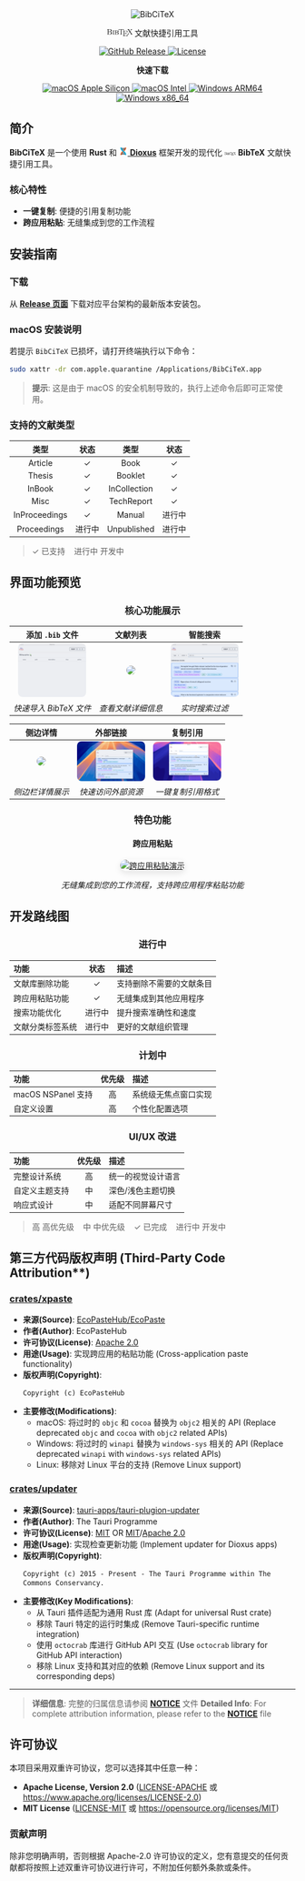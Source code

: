 <div align="center">
  <img src="assets/transparent_logo.png" width="120" alt="BibCiTeX">

  <p>
    <img src="assets/readme/BibTeX.png" width="45"> 文献快捷引用工具
  </p>

  <p>
    <a href="https://github.com/tangxiangong/bibcitex/releases">
      <img src="https://img.shields.io/github/v/release/tangxiangong/bibcitex?style=for-the-badge&logo=github&color=blue" alt="GitHub Release">
    </a>
    <a href="https://github.com/tangxiangong/bibcitex/blob/main/LICENSE-MIT">
      <img src="https://img.shields.io/badge/License-MIT%20OR%20Apache--2.0-blue?style=for-the-badge" alt="License">
    </a>
  </p>

  <p>
    <strong>快速下载</strong>
  </p>

  <p>
    <a href="https://github.com/tangxiangong/bibcitex/releases/download/v0.5.0/BibCiTeX-v0.5.0-macos-arm64.dmg">
      <img src="https://img.shields.io/badge/macOS-Apple Silicon-000000?style=for-the-badge&logo=apple&logoColor=white" alt="macOS Apple Silicon">
    </a>
    <a href="https://github.com/tangxiangong/bibcitex/releases/download/v0.5.0/BibCiTeX-v0.5.0-macos-x86_64.dmg">
      <img src="https://img.shields.io/badge/macOS-Intel-000000?style=for-the-badge&logo=apple&logoColor=white" alt="macOS Intel">
    </a>
    <a href="https://github.com/tangxiangong/bibcitex/releases/download/v0.5.0/BibCiTeX-v0.5.0-windows-arm64.exe">
      <img src="https://img.shields.io/badge/Windows-ARM64-0078D4?style=for-the-badge&logo=windows&logoColor=white" alt="Windows ARM64">
    </a>
    <a href="https://github.com/tangxiangong/bibcitex/releases/download/v0.5.0/BibCiTeX-v0.5.0-windows-x86_64.exe">
      <img src="https://img.shields.io/badge/Windows-x86__64-0078D4?style=for-the-badge&logo=windows&logoColor=white" alt="Windows x86_64">
    </a>
  </p>
</div>

## 简介

**BibCiTeX** 是一个使用 **Rust** 和 [<img src="assets/readme/dioxus.svg" width="15"> **Dioxus**](https://dioxuslabs.com) 框架开发的现代化 <img src="assets/readme/BibTeX.png" width="20"> **BibTeX** 文献快捷引用工具。

### 核心特性

- **一键复制**: 便捷的引用复制功能
- **跨应用粘贴**: 无缝集成到您的工作流程

## 安装指南

### 下载

从 [**Release 页面**](https://github.com/tangxiangong/bibcitex/releases) 下载对应平台架构的最新版本安装包。

### macOS 安装说明

若提示 `BibCiTeX` 已损坏，请打开终端执行以下命令：

```bash
sudo xattr -dr com.apple.quarantine /Applications/BibCiTeX.app
```

> **提示**: 这是由于 macOS 的安全机制导致的，执行上述命令后即可正常使用。

### 支持的文献类型

<div align="center">

| 类型 | 状态 | 类型 | 状态 |
|:---:|:---:|:---:|:---:|
| Article | ✓ | Book | ✓ |
| Thesis | ✓ | Booklet | ✓ |
| InBook | ✓ | InCollection | ✓ |
| Misc | ✓ | TechReport | ✓ |
| InProceedings | ✓ | Manual | 进行中 |
| Proceedings | 进行中 | Unpublished | 进行中 |

</div>

> ✓ 已支持 &nbsp;&nbsp; 进行中 开发中

## 界面功能预览

<div align="center">

### 核心功能展示

| 添加 `.bib` 文件 | 文献列表 | 智能搜索 |
| :---: | :---: | :---: |
| [<img src="assets/readme/add_bib.gif" width="120" style="border-radius: 8px;">](./assets/readme/add_bib.gif) | [<img src="assets/readme/show_details.gif" width="120" style="border-radius: 8px;">](./assets/readme/show_details.gif) | [<img src="assets/readme/search.gif" width="120" style="border-radius: 8px;">](./assets/readme/search.gif) |
| *快速导入 BibTeX 文件* | *查看文献详细信息* | *实时搜索过滤* |

| 侧边详情 | 外部链接 | 复制引用 |
| :---: | :---: | :---: |
| [<img src="assets/readme/drawer.gif" width="120" style="border-radius: 8px;">](./assets/readme/drawer.gif) | [<img src="assets/readme/url.gif" width="120" style="border-radius: 8px;">](./assets/readme/url.gif) | [<img src="assets/readme/copy.gif" width="120" style="border-radius: 8px;">](./assets/readme/copy.gif) |
| *侧边栏详情展示* | *快速访问外部资源* | *一键复制引用格式* |

### 特色功能

<div style="margin: 20px 0;">
  <h4>跨应用粘贴</h4>
  <a href="assets/readme/cross_paste.gif">
    <img src="assets/readme/cross_paste.gif" alt="跨应用粘贴演示" style="max-width: 600px; border-radius: 12px; box-shadow: 0 4px 12px rgba(0,0,0,0.1);">
  </a>
  <p><em>无缝集成到您的工作流程，支持跨应用程序粘贴功能</em></p>
</div>

</div>

## 开发路线图

<div align="center">

### 进行中

| 功能 | 状态 | 描述 |
|:---|:---:|:---|
| 文献库删除功能 | ✓ | 支持删除不需要的文献条目 |
| 跨应用粘贴功能 | ✓ | 无缝集成到其他应用程序 |
| 搜索功能优化 | 进行中 | 提升搜索准确性和速度 |
| 文献分类标签系统 | 进行中 | 更好的文献组织管理 |

### 计划中

| 功能 | 优先级 | 描述 |
|:---|:---:|:---|
| macOS NSPanel 支持 | 高 | 系统级无焦点窗口实现 |
| 自定义设置 | 高 | 个性化配置选项 |

### UI/UX 改进

| 功能 | 优先级 | 描述 |
|:---|:---:|:---|
| 完整设计系统 | 高 | 统一的视觉设计语言 |
| 自定义主题支持 | 中 | 深色/浅色主题切换 |
| 响应式设计 | 中 | 适配不同屏幕尺寸 |

</div>

> 高 高优先级 &nbsp;&nbsp; 中 中优先级 &nbsp;&nbsp; ✓ 已完成 &nbsp;&nbsp; 进行中 开发中

## 第三方代码版权声明 (Third-Party Code Attribution**)

### [crates/xpaste](./crates/xpaste)
- **来源(Source)**: [EcoPasteHub/EcoPaste](https://github.com/EcoPasteHub/EcoPaste)
- **作者(Author)**: EcoPasteHub
- **许可协议(License)**: [Apache 2.0](https://github.com/EcoPasteHub/EcoPaste/blob/master/LICENSE)
- **用途(Usage)**: 实现跨应用的粘贴功能 (Cross-application paste functionality)
- **版权声明(Copyright)**:
  ```
  Copyright (c) EcoPasteHub
  ```
- **主要修改(Modifications)**:
  -  macOS: 将过时的 `objc` 和 `cocoa` 替换为 `objc2` 相关的 API (Replace deprecated `objc` and `cocoa` with `objc2` related APIs)
  - Windows: 将过时的 `winapi` 替换为 `windows-sys` 相关的 API (Replace deprecated `winapi` with `windows-sys` related APIs)
  - Linux: 移除对 Linux 平台的支持 (Remove Linux support)

### [crates/updater](./crates/updater)
- **来源(Source)**: [tauri-apps/tauri-plugion-updater](https://github.com/tauri-apps/plugins-workspace/tree/v2/plugins/updater)
- **作者(Author)**: The Tauri Programme
- **许可协议(License)**: [MIT](https://github.com/tauri-apps/plugins-workspace/blob/v2/plugins/updater/LICENSE_MIT) OR [MIT](https://github.com/tauri-apps/plugins-workspace/blob/v2/plugins/updater/LICENSE_MIT)/[Apache 2.0](https://github.com/tauri-apps/plugins-workspace/blob/v2/plugins/updater/LICENSE_APACHE-2.0)
- **用途(Usage)**: 实现检查更新功能 (Implement updater for Dioxus apps)
- **版权声明(Copyright)**:
  ```
  Copyright (c) 2015 - Present - The Tauri Programme within The Commons Conservancy.
  ```
- **主要修改(Key Modifications)**:
  - 从 Tauri 插件适配为通用 Rust 库 (Adapt for universal Rust crate)
  - 移除 Tauri 特定的运行时集成 (Remove Tauri-specific runtime integration)
  - 使用 `octocrab` 库进行 GitHub API 交互 (Use `octocrab` library for GitHub API interaction)
  - 移除 Linux 支持和其对应的依赖 (Remove Linux support and its corresponding deps)


---

> **详细信息**: 完整的归属信息请参阅 [**NOTICE**](./NOTICE) 文件
> **Detailed Info**: For complete attribution information, please refer to the [**NOTICE**](./NOTICE) file

## 许可协议

本项目采用双重许可协议，您可以选择其中任意一种：

* **Apache License, Version 2.0** ([LICENSE-APACHE](LICENSE-APACHE) 或 https://www.apache.org/licenses/LICENSE-2.0)
* **MIT License** ([LICENSE-MIT](LICENSE-MIT) 或 https://opensource.org/licenses/MIT)

### 贡献声明
除非您明确声明，否则根据 Apache-2.0 许可协议的定义，您有意提交的任何贡献都将按照上述双重许可协议进行许可，不附加任何额外条款或条件。
